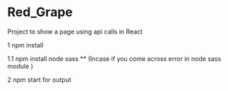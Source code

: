 # Red_Grape
Project to show a page using api calls in React

1 npm install  

1.1 npm install node sass ** (Incase if you come across error in node sass module )

2 npm start for output 

